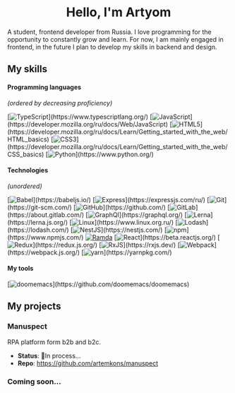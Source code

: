 <h1 align="center">Hello, I'm Artyom</h1>

A student, frontend developer from Russia. I love programming for the opportunity to constantly grow and learn. For now, I am mainly engaged in frontend, in the future I plan to develop my skills in backend and design.

<h2>My skills</h2>
  
  <h4>Programming languages</h4>
  
  *(ordered by decreasing proficiency)*
  
  [![TypeScript](https://img.shields.io/badge/-TypeScript-FFFFFF?logo="TypeScript")](https://www.typescriptlang.org/)
  [![JavaScript](https://img.shields.io/badge/-JavaScript-black?logo="JavaScript")](https://developer.mozilla.org/ru/docs/Web/JavaScript)
  [![HTML5](https://img.shields.io/badge/-HTML5-FFFFFF?logo="HTML5")](https://developer.mozilla.org/ru/docs/Learn/Getting_started_with_the_web/HTML_basics)
  [![CSS3](https://img.shields.io/badge/-CSS3-006BC0?logo="CSS3")](https://developer.mozilla.org/ru/docs/Learn/Getting_started_with_the_web/CSS_basics)
  [![Python](https://img.shields.io/badge/-Python-FFDC51?logo="Python")](https://www.python.org/)
  
  <h4>Technologies</h4>
  
  *(unordered)*
  
  [![Babel](https://img.shields.io/badge/-Babel-3B3C38?logo="Babel")](https://babeljs.io/)
  [![Express](https://img.shields.io/badge/-Express-black?logo="Express")](https://expressjs.com/ru/)
  [![Git](https://img.shields.io/badge/-git-E7E6DE?logo="Git")](https://git-scm.com/)
  [![GitHub](https://img.shields.io/badge/-GitHub-1C2128?logo="GitHub")](https://github.com/)
  [![GitLab](https://img.shields.io/badge/-GitLab-FFFFFF?logo="GitLab")](https://about.gitlab.com/)
  [![GraphQl](https://img.shields.io/badge/-GraphQl-171E26?logo="GraphQl")](https://graphql.org/)
  [![Lerna](https://img.shields.io/badge/-Lerna-1F2937?logo="Lerna")](https://lerna.js.org/)
  [![Linux](https://img.shields.io/badge/-Linux-2E3325?logo="Linux")](https://www.linux.org.ru/)
  [![Lodash](https://img.shields.io/badge/-Lodash-FFFFFF?logo="Lodash")](https://lodash.com/)
  [![NestJS](https://img.shields.io/badge/-NestJS-0E0E10?logo="NestJS")](https://nestjs.com/)
  [![npm](https://img.shields.io/badge/-npm-FFFFFF?logo="npm")](https://www.npmjs.com/)
  [![Ramda](https://img.shields.io/badge/-Ramda-884499)](https://ramdajs.com/)
  [![React](https://img.shields.io/badge/-React-23272F?logo="React")](https://beta.reactjs.org/)
  [![Redux](https://img.shields.io/badge/-Redux-593D88?logo="Redux")](https://redux.js.org/)
  [![RxJS](https://img.shields.io/badge/-RxJs-D81B60?logo="ReactiveX")](https://rxjs.dev/)
  [![Webpack](https://img.shields.io/badge/-Webpack-101619?logo="Webpack")](https://webpack.js.org/)
  [![yarn](https://img.shields.io/badge/-yarn-FFFFFF?logo="yarn")](https://yarnpkg.com/)
  
  <h4>My tools</h4>

  [![doomemacs](https://img.shields.io/badge/-doomemacs-EFEADB?logo="GNUEmacs")](https://github.com/doomemacs/doomemacs)
  
<h2>My projects</h2>
  
  ### Manuspect
  RPA platform form b2b and b2c.
  - **Status**: :hammer:In process...
  - **Repo**: https://github.com/artemkons/manuspect

### Coming soon...
  
